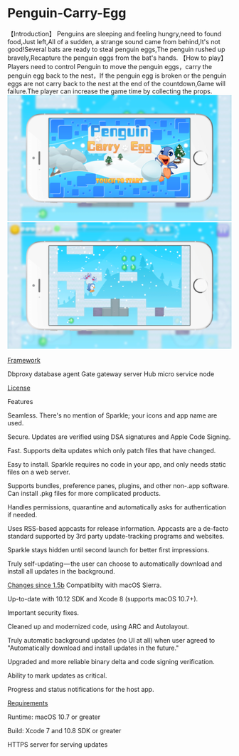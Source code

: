 # Penguin-Carry-Egg
【Introduction】
Penguins are sleeping and feeling hungry,need to found food,Just left,All of a sudden, a strange sound came from behind,It's not good!Several bats are ready to steal penguin eggs,The penguin rushed up bravely,Recapture the penguin eggs from the bat's hands.
【How to play】
Players need to control Penguin to move the penguin eggs，carry the penguin egg back to the nest，If the penguin egg is broken or the penguin eggs are not carry back to the nest at the end of the countdown,Game will failure.The player can increase the game time by collecting the props.
![](https://github.com/ty82885279/Penguin-Carry-Egg/blob/master/Penguin%20Carry%20Egg/03.png)
![](https://github.com/ty82885279/Penguin-Carry-Egg/blob/master/Penguin%20Carry%20Egg/04.png)

[Framework](https://github.com/qianqians/abelkhan#%E6%96%87%E6%A1%A3)

Dbproxy database agent
Gate gateway server
Hub micro service node

[License](https://github.com/qianqians/abelkhan#license)

Features

Seamless. There's no mention of Sparkle; your icons and app name are used.

Secure. Updates are verified using DSA signatures and Apple Code Signing.

Fast. Supports delta updates which only patch files that have changed.

Easy to install. Sparkle requires no code in your app, and only needs static files on a web server.

Supports bundles, preference panes, plugins, and other non-.app software. Can install .pkg files for more complicated products.

Handles permissions, quarantine and automatically asks for authentication if needed.

Uses RSS-based appcasts for release information. Appcasts are a de-facto standard supported by 3rd party update-tracking programs and websites.

Sparkle stays hidden until second launch for better first impressions.

Truly self-updating — the user can choose to automatically download and install all updates in the background.

[Changes since 1.5b](https://github.com/sparkle-project/Sparkle#changes-since-15b)
Compatibilty with macOS Sierra.

Up-to-date with 10.12 SDK and Xcode 8 (supports macOS 10.7+).

Important security fixes.

Cleaned up and modernized code, using ARC and Autolayout.

Truly automatic background updates (no UI at all) when user agreed to "Automatically download and install updates in the future."

Upgraded and more reliable binary delta and code signing verification.

Ability to mark updates as critical.

Progress and status notifications for the host app.

[Requirements](https://github.com/sparkle-project/Sparkle#requirements)

Runtime: macOS 10.7 or greater

Build: Xcode 7 and 10.8 SDK or greater

HTTPS server for serving updates

